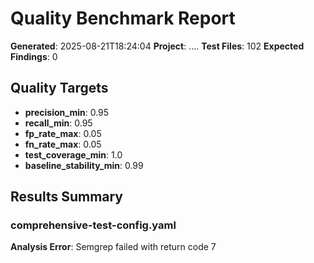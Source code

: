 # Quality Benchmark Report

**Generated**: 2025-08-21T18:24:04
**Project**: ..\..
**Test Files**: 102
**Expected Findings**: 0

## Quality Targets

- **precision_min**: 0.95
- **recall_min**: 0.95
- **fp_rate_max**: 0.05
- **fn_rate_max**: 0.05
- **test_coverage_min**: 1.0
- **baseline_stability_min**: 0.99

## Results Summary

### comprehensive-test-config.yaml

**Analysis Error**: Semgrep failed with return code 7
